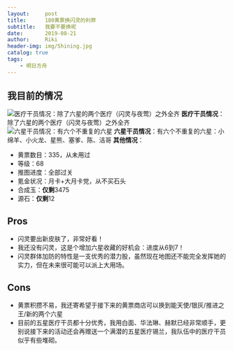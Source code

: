 ```yaml
---
layout:     post
title:      180黄票换闪灵的利弊
subtitle:   我要不要换呢
date:       2019-08-21
author:     Riki
header-img: img/Shining.jpg
catalog: true
tags:
    - 明日方舟
---
```


## 我目前的情况

![医疗干员情况：除了六星的两个医疗（闪灵与夜莺）之外全齐](https://s2.ax1x.com/2019/08/22/mat2Px.md.png)
**医疗干员情况**：除了六星的两个医疗（闪灵与夜莺）之外全齐
![六星干员情况：有六个不重复的六星](https://s2.ax1x.com/2019/08/22/mat7dA.png)
**六星干员情况**：有六个不重复的六星：小绵羊、小火龙、星熊、塞爹、陈、洁哥
**其他情况**：
- 黄票数目：335，从未用过
- 等级：68
- 推图进度：全部过关
- 氪金状况：月卡+大月卡党，从不买石头
- 合成玉：**仅剩**3475
- 源石：**仅剩**12

## Pros

- 闪灵要出新皮肤了，非常好看！
- 我还没有闪灵，这是个增加六星收藏的好机会：进度从6到7！
- 闪灵群体加防的特性是一支优秀的潜力股，虽然现在地图还不能完全发挥她的实力，但在未来很可能可以派上大用场。

## Cons

- 黄票积攒不易，我还寄希望于接下来的黄票商店可以换到能天使/银灰/推进之王/新的两个六星
- 目前的五星医疗干员都十分优秀，我用白面、华法琳、赫默已经非常顺手，更别说接下来的活动还会再赠送一个满潜的五星医疗锡兰，我队伍中的医疗干员似乎有些堆砌。

